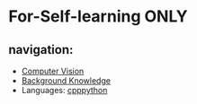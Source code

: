 # For-Self-learning ONLY
## **navigation:**
+ [Computer Vision]()
+ [Background Knowledge](/background-knowledge)
+ Languages: [cpp](./cpp)[python](./python)
